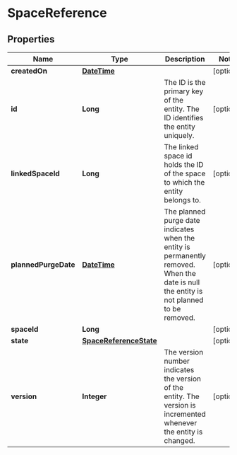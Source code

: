 
# SpaceReference

## Properties
Name | Type | Description | Notes
------------ | ------------- | ------------- | -------------
**createdOn** | [**DateTime**](DateTime.md) |  |  [optional]
**id** | **Long** | The ID is the primary key of the entity. The ID identifies the entity uniquely. |  [optional]
**linkedSpaceId** | **Long** | The linked space id holds the ID of the space to which the entity belongs to. |  [optional]
**plannedPurgeDate** | [**DateTime**](DateTime.md) | The planned purge date indicates when the entity is permanently removed. When the date is null the entity is not planned to be removed. |  [optional]
**spaceId** | **Long** |  |  [optional]
**state** | [**SpaceReferenceState**](SpaceReferenceState.md) |  |  [optional]
**version** | **Integer** | The version number indicates the version of the entity. The version is incremented whenever the entity is changed. |  [optional]



